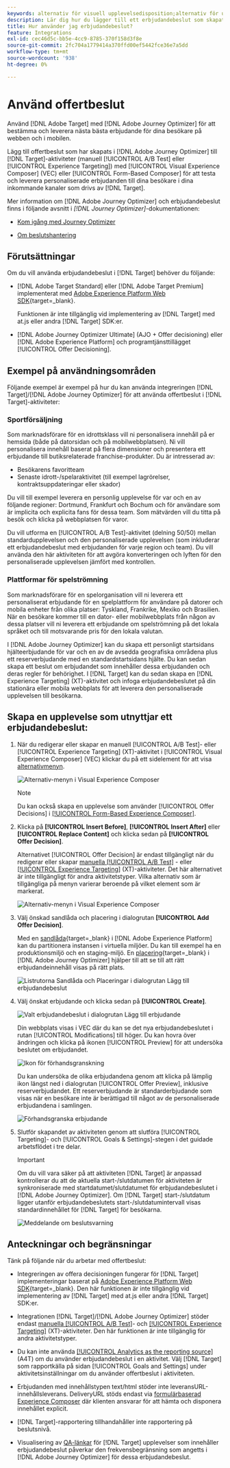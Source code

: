 ```yaml
---
keywords: alternativ för visuell upplevelsedisposition;alternativ för upplevelsedisposition;alternativ för upplevelsedisposition;beslut om erbjudande;offer decisioning;ajo;reseoptimering
description: Lär dig hur du lägger till ett erbjudandebeslut som skapats i [!DNL Adobe Journey Optimizer]  till en aktivitet.
title: Hur använder jag erbjudandebeslut?
feature: Integrations
exl-id: cec46d5c-bb5e-4cc9-8785-370f158d3f8e
source-git-commit: 2fc704a1779414a370ffd00ef5442fce36e7a5dd
workflow-type: tm+mt
source-wordcount: '938'
ht-degree: 0%

---
```


# Använd offertbeslut

Använd [!DNL Adobe Target] med [!DNL Adobe Journey Optimizer] för att bestämma och leverera nästa bästa erbjudande för dina besökare på webben och i mobilen.

Lägg till offertbeslut som har skapats i [!DNL Adobe Journey Optimizer] till [!DNL Target]-aktiviteter (manuell [!UICONTROL A/B Test] eller [!UICONTROL Experience Targeting]) med [!UICONTROL Visual Experience Composer] (VEC) eller [!UICONTROL Form-Based Composer] för att testa och leverera personaliserade erbjudanden till dina besökare i dina inkommande kanaler som drivs av [!DNL Target].

Mer information om [!DNL Adobe Journey Optimizer] och erbjudandebeslut finns i följande avsnitt i *[!DNL Journey Optimizer]*-dokumentationen:

* [Kom igång med Journey Optimizer](https://experienceleague.adobe.com/docs/journey-optimizer/using/get-started/get-started.html?lang=sv-SE)

* [Om beslutshantering](https://experienceleague.adobe.com/docs/journey-optimizer/using/offer-decisioning/get-started-decision/starting-offer-decisioning.html?lang=sv-SE)

## Förutsättningar

Om du vill använda erbjudandebeslut i [!DNL Target] behöver du följande:

* [!DNL Adobe Target Standard] eller [!DNL Adobe Target Premium] implementerat med [Adobe Experience Platform Web SDK](https://experienceleague.adobe.com/docs/target-dev/developer/client-side/aep-web-sdk.html?lang=sv-SE){target=_blank}.

  Funktionen är inte tillgänglig vid implementering av [!DNL Target] med at.js eller andra [!DNL Target] SDK:er.

* [!DNL Adobe Journey Optimizer Ultimate] (AJO + Offer decisioning) eller [!DNL Adobe Experience Platform] och programtjänsttillägget [!UICONTROL Offer Decisioning].

## Exempel på användningsområden

Följande exempel är exempel på hur du kan använda integreringen [!DNL Target]/[!DNL Adobe Journey Optimizer] för att använda offertbeslut i [!DNL Target]-aktiviteter:

### Sportförsäljning

Som marknadsförare för en idrottsklass vill ni personalisera innehåll på er hemsida (både på datorsidan och på mobilwebbplatsen). Ni vill personalisera innehåll baserat på flera dimensioner och presentera ett erbjudande till butiksrelaterade franchise-produkter. Du är intresserad av:

* Besökarens favoritteam
* Senaste idrott-/spelaraktivitet (till exempel lagrörelser, kontraktsuppdateringar eller skador)

Du vill till exempel leverera en personlig upplevelse för var och en av följande regioner: Dortmund, Frankfurt och Bochum och för användare som är implicita och explicita fans för dessa team. Som mätvärden vill du titta på besök och klicka på webbplatsen för varor.

Du vill utforma en [!UICONTROL A/B Test]-aktivitet (delning 50/50) mellan standardupplevelsen och den personaliserade upplevelsen (som inkluderar ett erbjudandebeslut med erbjudanden för varje region och team). Du vill använda den här aktiviteten för att avgöra konverteringen och lyften för den personaliserade upplevelsen jämfört med kontrollen.

### Plattformar för spelströmning

Som marknadsförare för en spelorganisation vill ni leverera ett personaliserat erbjudande för en spelplattform för användare på datorer och mobila enheter från olika platser: Tyskland, Frankrike, Mexiko och Brasilien. När en besökare kommer till en dator- eller mobilwebbplats från någon av dessa platser vill ni leverera ett erbjudande om spelströmning på det lokala språket och till motsvarande pris för den lokala valutan.

I [!DNL Adobe Journey Optimizer] kan du skapa ett personligt startsidans hjälteerbjudande för var och en av de avsedda geografiska områdena plus ett reserverbjudande med en standardstartsidans hjälte. Du kan sedan skapa ett beslut om erbjudandet som innehåller dessa erbjudanden och deras regler för behörighet. I [!DNL Target] kan du sedan skapa en [!DNL Experience Targeting] (XT)-aktivitet och infoga erbjudandebeslutet på din stationära eller mobila webbplats för att leverera den personaliserade upplevelsen till besökarna.

## Skapa en upplevelse som utnyttjar ett erbjudandebeslut:

1. När du redigerar eller skapar en manuell [!UICONTROL A/B Test]- eller [!UICONTROL Experience Targeting] (XT)-aktivitet i [!UICONTROL Visual Experience Composer] (VEC) klickar du på ett sidelement för att visa [alternativmenyn](/help/main/c-experiences/c-visual-experience-composer/viztarget-options.md).

   ![Alternativ-menyn i Visual Experience Composer](assets/options-menu1.png)

   >[!NOTE]
   >
   >Du kan också skapa en upplevelse som använder [!UICONTROL Offer Decisions] i [[!UICONTROL Form-Based Experience Composer]](/help/main/c-experiences/form-experience-composer.md).

1. Klicka på **[!UICONTROL Insert Before]**, **[!UICONTROL Insert After]** eller **[!UICONTROL Replace Content]** och klicka sedan på **[!UICONTROL Offer Decision]**.

   Alternativet [!UICONTROL Offer Decision] är endast tillgängligt när du redigerar eller skapar [ manuella [!UICONTROL A/B Test]](/help/main/c-activities/t-test-ab/test-ab.md#types) - eller [[!UICONTROL Experience Targeting]](/help/main/c-activities/t-experience-target/experience-target.md) (XT)-aktiviteter. Det här alternativet är inte tillgängligt för andra aktivitetstyper. Vilka alternativ som är tillgängliga på menyn varierar beroende på vilket element som är markerat.

   ![Alternativ-menyn i Visual Experience Composer](assets/options-menu.png)

1. Välj önskad sandlåda och placering i dialogrutan **[!UICONTROL Add Offer Decision]**.

   Med en [sandlåda](https://experienceleague.adobe.com/docs/experience-platform/sandbox/ui/overview.html?lang=sv-SE){target=_blank} i [!DNL Adobe Experience Platform] kan du partitionera instansen i virtuella miljöer. Du kan till exempel ha en produktionsmiljö och en staging-miljö. En [placering](https://experienceleague.adobe.com/docs/journey-optimizer/using/offer-decisioning/create-components/creating-placements.html?lang=sv-SE){target=_blank} i [!DNL Adobe Journey Optimizer] hjälper till att se till att rätt erbjudandeinnehåll visas på rätt plats.

   ![Listrutorna Sandlåda och Placeringar i dialogrutan Lägg till erbjudandebeslut](/help/main/c-integrating-target-with-mac/ajo/assets/sandbox-placement.png)

1. Välj önskat erbjudande och klicka sedan på **[!UICONTROL Create]**.

   ![Valt erbjudandebeslut i dialogrutan Lägg till erbjudande](assets/offer-decision.png)

   Din webbplats visas i VEC där du kan se det nya erbjudandebeslutet i rutan [!UICONTROL Modifications] till höger. Du kan hovra över ändringen och klicka på ikonen [!UICONTROL Preview] för att undersöka beslutet om erbjudandet.

   ![Ikon för förhandsgranskning](assets/preview-icon.png)

   Du kan undersöka de olika erbjudandena genom att klicka på lämplig ikon längst ned i dialogrutan [!UICONTROL Offer Preview], inklusive reserverbjudandet. Ett reserverbjudande är standarderbjudande som visas när en besökare inte är berättigad till något av de personaliserade erbjudandena i samlingen.

   ![Förhandsgranska erbjudande](assets/offer-preview.png)

1. Slutför skapandet av aktiviteten genom att slutföra [!UICONTROL Targeting]- och [!UICONTROL Goals & Settings]-stegen i det guidade arbetsflödet i tre delar.

   >[!IMPORTANT]
   >
   >Om du vill vara säker på att aktiviteten [!DNL Target] är anpassad kontrollerar du att de aktuella start-/slutdatumen för aktiviteten är synkroniserade med startdatumet/slutdatumet för erbjudandebeslutet i [!DNL Adobe Journey Optimizer]. Om [!DNL Target] start-/slutdatum ligger utanför erbjudandebeslutets start-/slutdatumintervall visas standardinnehållet för [!DNL Target] för besökarna.

   ![Meddelande om beslutsvarning](/help/main/c-integrating-target-with-mac/ajo/assets/offer-decision-warning.png)

## Anteckningar och begränsningar

Tänk på följande när du arbetar med offertbeslut:

* Integreringen av offera decisioningen fungerar för [!DNL Target] implementeringar baserat på [Adobe Experience Platform Web SDK](https://experienceleague.adobe.com/docs/target-dev/developer/client-side/aep-web-sdk.html?lang=sv-SE){target=_blank}. Den här funktionen är inte tillgänglig vid implementering av [!DNL Target] med at.js eller andra [!DNL Target] SDK:er.

* Integrationen [!DNL Target]/[!DNL Adobe Journey Optimizer] stöder endast [ manuella [!UICONTROL A/B Test]](/help/main/c-activities/t-test-ab/test-ab.md#types)- och [[!UICONTROL Experience Targeting]](/help/main/c-activities/t-experience-target/experience-target.md) (XT)-aktiviteter. Den här funktionen är inte tillgänglig för andra aktivitetstyper.

* Du kan inte använda [[!UICONTROL Analytics as the reporting source]](/help/main/c-integrating-target-with-mac/a4t/a4t.md) (A4T) om du använder erbjudandebeslut i en aktivitet. Välj [!DNL Target] som rapportkälla på sidan [!UICONTROL Goals and Settings] under aktivitetsinställningar om du använder offertbeslut i aktiviteten.

* Erbjudanden med innehållstypen text/html stöder inte leveransURL-innehållsleverans. DeliveryURL stöds endast via [formulärbaserad Experience Composer](/help/main/c-experiences/form-experience-composer.md) där klienten ansvarar för att hämta och disponera innehållet explicit.

* [!DNL Target]-rapportering tillhandahåller inte rapportering på beslutsnivå.

* Visualisering av [QA-länkar](/help/main/c-activities/c-activity-qa/activity-qa.md) för [!DNL Target] upplevelser som innehåller erbjudandebeslut påverkar den frekvensbegränsning som angetts i [!DNL Adobe Journey Optimizer] för dessa erbjudandebeslut.
